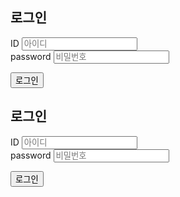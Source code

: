 <!DOCTYPE html>
<html>

<head>
<style>

h2 {
  font-family: sans-serif;

  color: #4B4B4B;
  font-size: 22px;
  float: center;

}


</style>
</head>

<body>


<h2>로그인</h2>

ID <input type="text" name="id" placeholder="아이디"><BR/>
password <input type="password" name="password" placeholder="비밀번호">
<p> <input type="submit" name="login" value="로그인"> </p>




</body>
</html>


<!DOCTYPE html>
<html>

<head>
<style>

h2 {
  font-family: sans-serif;

  color: #4B4B4B;
  font-size: 22px;
  float: center;

}


</style>
</head>

<body>


<h2>로그인</h2>

ID <input type="text" name="id" placeholder="아이디"><BR/>
password <input type="password" name="password" placeholder="비밀번호">
<p> <input type="submit" name="login" value="로그인"> </p>




</body>
</html>
